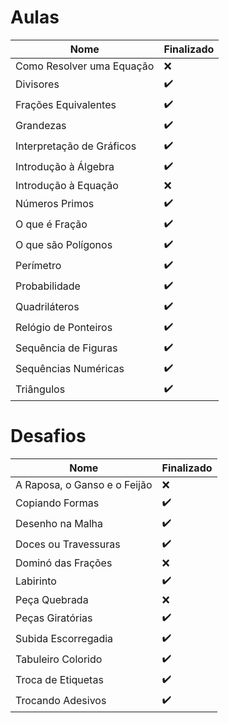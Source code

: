 # Aulas

| Nome | Finalizado |
|------|-----------|
| Como Resolver uma Equação | ❌ |
| Divisores | ✔️ |
| Frações Equivalentes | ✔️ |
| Grandezas | ✔️ |
| Interpretação de Gráficos | ✔️ |
| Introdução à Álgebra | ✔️ |
| Introdução à Equação | ❌ |
| Números Primos | ✔️ |
| O que é Fração | ✔️ |
| O que são Polígonos | ✔️ |
| Perímetro | ✔️ |
| Probabilidade | ✔️ |
| Quadriláteros | ✔️ |
| Relógio de Ponteiros | ✔️ |
| Sequência de Figuras | ✔️ |
| Sequências Numéricas | ✔️ |
| Triângulos | ✔️ |

# Desafios

| Nome | Finalizado |
|------|-----------|
| A Raposa, o Ganso e o Feijão | ❌ |
| Copiando Formas | ✔️ |
| Desenho na Malha | ✔️ |
| Doces ou Travessuras | ✔️ |
| Dominó das Frações | ❌ |
| Labirinto | ✔️ |
| Peça Quebrada | ❌ |
| Peças Giratórias | ✔️ |
| Subida Escorregadia | ✔️ |
| Tabuleiro Colorido | ✔️ |
| Troca de Etiquetas | ✔️ |
| Trocando Adesivos | ✔️ |